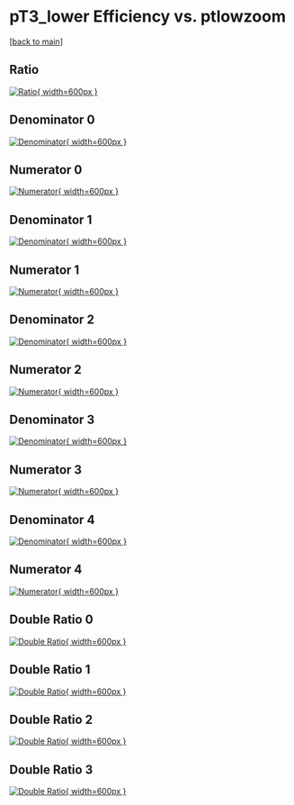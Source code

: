 # pT3_lower Efficiency vs. ptlowzoom

[[back to main](./)]



## Ratio

[![Ratio](../mtv/var/pT3_lower_xtr_211_1_eff_ptlowzoom.png){ width=600px }](../mtv/var/pT3_lower_xtr_211_1_eff_ptlowzoom.pdf)

## Denominator 0

[![Denominator](../mtv/den/pT3_lower_xtr_211_1_eff_ptlowzoom_den0.png){ width=600px }](../mtv/den/pT3_lower_xtr_211_1_eff_ptlowzoom_den0.pdf)

## Numerator 0

[![Numerator](../mtv/num/pT3_lower_xtr_211_1_eff_ptlowzoom_num0.png){ width=600px }](../mtv/num/pT3_lower_xtr_211_1_eff_ptlowzoom_num0.pdf)

## Denominator 1

[![Denominator](../mtv/den/pT3_lower_xtr_211_1_eff_ptlowzoom_den1.png){ width=600px }](../mtv/den/pT3_lower_xtr_211_1_eff_ptlowzoom_den1.pdf)

## Numerator 1

[![Numerator](../mtv/num/pT3_lower_xtr_211_1_eff_ptlowzoom_num1.png){ width=600px }](../mtv/num/pT3_lower_xtr_211_1_eff_ptlowzoom_num1.pdf)

## Denominator 2

[![Denominator](../mtv/den/pT3_lower_xtr_211_1_eff_ptlowzoom_den2.png){ width=600px }](../mtv/den/pT3_lower_xtr_211_1_eff_ptlowzoom_den2.pdf)

## Numerator 2

[![Numerator](../mtv/num/pT3_lower_xtr_211_1_eff_ptlowzoom_num2.png){ width=600px }](../mtv/num/pT3_lower_xtr_211_1_eff_ptlowzoom_num2.pdf)

## Denominator 3

[![Denominator](../mtv/den/pT3_lower_xtr_211_1_eff_ptlowzoom_den3.png){ width=600px }](../mtv/den/pT3_lower_xtr_211_1_eff_ptlowzoom_den3.pdf)

## Numerator 3

[![Numerator](../mtv/num/pT3_lower_xtr_211_1_eff_ptlowzoom_num3.png){ width=600px }](../mtv/num/pT3_lower_xtr_211_1_eff_ptlowzoom_num3.pdf)

## Denominator 4

[![Denominator](../mtv/den/pT3_lower_xtr_211_1_eff_ptlowzoom_den4.png){ width=600px }](../mtv/den/pT3_lower_xtr_211_1_eff_ptlowzoom_den4.pdf)

## Numerator 4

[![Numerator](../mtv/num/pT3_lower_xtr_211_1_eff_ptlowzoom_num4.png){ width=600px }](../mtv/num/pT3_lower_xtr_211_1_eff_ptlowzoom_num4.pdf)

## Double Ratio 0

[![Double Ratio](../mtv/ratio/pT3_lower_xtr_211_1_eff_ptlowzoom_ratio0.png){ width=600px }](../mtv/ratio/pT3_lower_xtr_211_1_eff_ptlowzoom_ratio0.pdf)

## Double Ratio 1

[![Double Ratio](../mtv/ratio/pT3_lower_xtr_211_1_eff_ptlowzoom_ratio1.png){ width=600px }](../mtv/ratio/pT3_lower_xtr_211_1_eff_ptlowzoom_ratio1.pdf)

## Double Ratio 2

[![Double Ratio](../mtv/ratio/pT3_lower_xtr_211_1_eff_ptlowzoom_ratio2.png){ width=600px }](../mtv/ratio/pT3_lower_xtr_211_1_eff_ptlowzoom_ratio2.pdf)

## Double Ratio 3

[![Double Ratio](../mtv/ratio/pT3_lower_xtr_211_1_eff_ptlowzoom_ratio3.png){ width=600px }](../mtv/ratio/pT3_lower_xtr_211_1_eff_ptlowzoom_ratio3.pdf)

